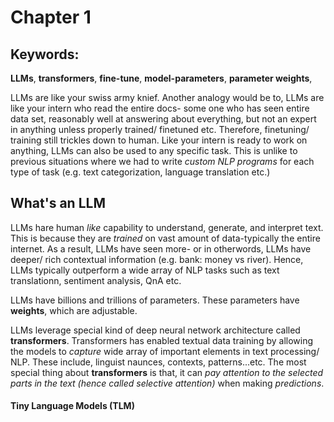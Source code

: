 # Chapter 1

## Keywords:
**LLMs**, **transformers**, **fine-tune**, **model-parameters**, **parameter weights**,



LLMs are like your swiss army knief. Another analogy would be to, LLMs are like your intern who read the entire docs- some one who has seen entire data set, reasonably well at answering about everything, but not an expert in anything unless properly trained/ finetuned etc. Therefore, finetuning/ training still trickles down to human. Like your intern is ready to work on anything, LLMs can also be used to any specific task. This is unlike to previous situations where we had to write *custom NLP programs* for each type of task (e.g. text categorization, language translation etc.)



## What's an LLM

LLMs hare human *like* capability to understand, generate, and interpret text. This is because they are *trained* on vast amount of data-typically the entire internet. As a result, LLMs have seen more- or in otherwords, LLMs have deeper/ rich contextual information (e.g. bank: money vs river). Hence, LLMs typically outperform a wide array of NLP tasks such as text translationn, sentiment analysis, QnA etc.  

LLMs have billions and trillions of parameters. These parameters have **weights**, which are adjustable. 

LLMs leverage special kind of deep neural network architecture called **transformers**. Transformers has enabled textual data training by allowing the models to *capture* wide array of important elements in text processing/ NLP. These include, linguist naunces, contexts, patterns...etc. The most special thing about **transformers** is that, it can *pay attention to the selected parts in the text (hence called selective attention)* when making *predictions*. 

#### Tiny Language Models (TLM)

